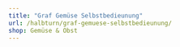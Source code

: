 ```yaml
---
title: "Graf Gemüse Selbstbedieunung"
url: /halbturn/graf-gemuese-selbstbedieunung/
shop: Gemüse & Obst
---
```

